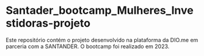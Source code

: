 # Santader_bootcamp_Mulheres_Investidoras-projeto
Este repositório contém o projeto desenvolvido na plataforma da DIO.me em parceria com a SANTANDER. O bootcamp foi realizado em 2023.
